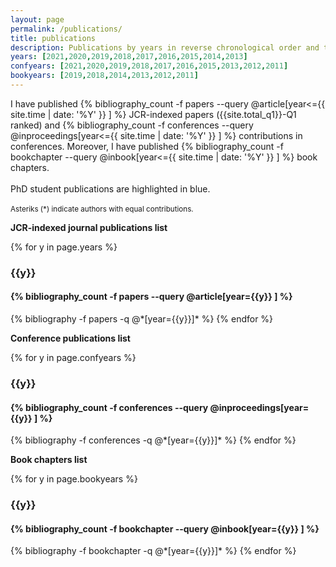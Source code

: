 ```yaml
---
layout: page
permalink: /publications/
title: publications
description: Publications by years in reverse chronological order and type.
years: [2021,2020,2019,2018,2017,2016,2015,2014,2013]
confyears: [2021,2020,2019,2018,2017,2016,2015,2013,2012,2011]
bookyears: [2019,2018,2014,2013,2012,2011]
---
```

I have published {% bibliography_count -f papers --query @article[year<={{ site.time | date: '%Y' }} ] %} JCR-indexed papers
({{site.total_q1}}-Q1 ranked) and {% bibliography_count -f conferences --query @inproceedings[year<={{ site.time | date: '%Y' }} ] %} 
contributions in conferences. Moreover, I have published {% bibliography_count -f bookchapter --query @inbook[year<={{ site.time | date: '%Y' }} ] %}
book chapters.
<br>
<br>
PhD student publications are highlighted in blue.
<br>
<br>
<small>Asteriks (*) indicate authors with equal contributions.</small>

<strong>JCR-indexed journal publications list</strong>

{% for y in page.years %}
  <h3 class="year">{{y}}</h3>
  <h4 class="number">{% bibliography_count -f papers --query @article[year={{y}} ] %}</h4>
  {% bibliography -f papers -q @*[year={{y}}]* %}
{% endfor %}

<strong>Conference publications list</strong>

{% for y in page.confyears %}
  <h3 class="year">{{y}}</h3>
  <h4 class="number">{% bibliography_count -f conferences --query @inproceedings[year={{y}} ] %}</h4>
  {% bibliography -f conferences -q @*[year={{y}}]* %}
{% endfor %}

<strong>Book chapters list</strong>

{% for y in page.bookyears %}
  <h3 class="year">{{y}}</h3>
  <h4 class="number">{% bibliography_count -f bookchapter --query @inbook[year={{y}} ] %}</h4>
  {% bibliography -f bookchapter -q @*[year={{y}}]* %}
{% endfor %}
